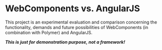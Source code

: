 # WebComponents vs. AngularJS

This project is an experimental evaluation and comparison concerning the
functionality, demands and future possibilities of WebComponents (in combination
with Polymer) and AngularJS.

***This is just for demonstration purpose, not a framework!***
